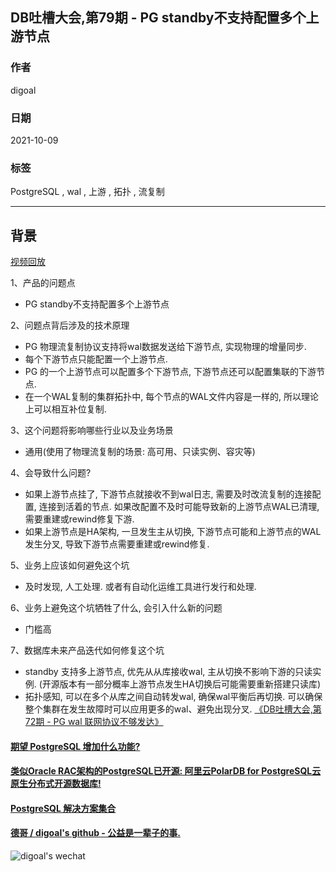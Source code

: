## DB吐槽大会,第79期 - PG standby不支持配置多个上游节点  
  
### 作者  
digoal  
  
### 日期  
2021-10-09  
  
### 标签  
PostgreSQL , wal , 上游 , 拓扑 , 流复制    
  
----  
  
## 背景  
[视频回放]()  
  
1、产品的问题点  
- PG standby不支持配置多个上游节点  
  
2、问题点背后涉及的技术原理  
- PG 物理流复制协议支持将wal数据发送给下游节点, 实现物理的增量同步.   
- 每个下游节点只能配置一个上游节点.   
- PG 的一个上游节点可以配置多个下游节点, 下游节点还可以配置集联的下游节点.   
- 在一个WAL复制的集群拓扑中, 每个节点的WAL文件内容是一样的, 所以理论上可以相互补位复制.    
  
3、这个问题将影响哪些行业以及业务场景  
- 通用(使用了物理流复制的场景: 高可用、只读实例、容灾等)  
  
4、会导致什么问题?  
- 如果上游节点挂了, 下游节点就接收不到wal日志, 需要及时改流复制的连接配置, 连接到活着的节点.  如果改配置不及时可能导致新的上游节点WAL已清理, 需要重建或rewind修复下游.   
- 如果上游节点是HA架构, 一旦发生主从切换, 下游节点可能和上游节点的WAL发生分叉, 导致下游节点需要重建或rewind修复.   
  
5、业务上应该如何避免这个坑  
- 及时发现, 人工处理. 或者有自动化运维工具进行发行和处理.   
  
6、业务上避免这个坑牺牲了什么, 会引入什么新的问题  
- 门槛高  
  
7、数据库未来产品迭代如何修复这个坑  
- standby 支持多上游节点, 优先从从库接收wal, 主从切换不影响下游的只读实例. (开源版本有一部分概率上游节点发生HA切换后可能需要重新搭建只读库)    
- 拓扑感知, 可以在多个从库之间自动转发wal, 确保wal平衡后再切换. 可以确保整个集群在发生故障时可以应用更多的wal、避免出现分叉. [《DB吐槽大会,第72期 - PG wal 联网协议不够发达》](../202110/20211004_01.md)    
      
  
#### [期望 PostgreSQL 增加什么功能?](https://github.com/digoal/blog/issues/76 "269ac3d1c492e938c0191101c7238216")
  
  
#### [类似Oracle RAC架构的PostgreSQL已开源: 阿里云PolarDB for PostgreSQL云原生分布式开源数据库!](https://github.com/alibaba/PolarDB-for-PostgreSQL "57258f76c37864c6e6d23383d05714ea")
  
  
#### [PostgreSQL 解决方案集合](https://yq.aliyun.com/topic/118 "40cff096e9ed7122c512b35d8561d9c8")
  
  
#### [德哥 / digoal's github - 公益是一辈子的事.](https://github.com/digoal/blog/blob/master/README.md "22709685feb7cab07d30f30387f0a9ae")
  
  
![digoal's wechat](../pic/digoal_weixin.jpg "f7ad92eeba24523fd47a6e1a0e691b59")
  
